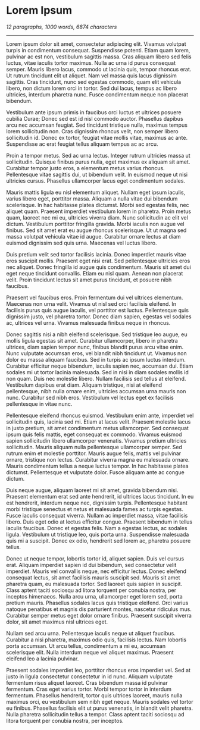 Lorem Ipsum
====
_12 paragraphs, 1000 words, 6874 characters_

-------------------------

Lorem ipsum dolor sit amet, consectetur adipiscing elit. Vivamus volutpat turpis in condimentum consequat. Suspendisse potenti. Etiam quam lorem, pulvinar ac est non, vestibulum sagittis massa. Cras aliquam libero sed felis luctus, vitae iaculis tortor maximus. Nulla ac urna id purus consequat semper. Mauris libero lacus, commodo ut lacinia quis, tempor rhoncus erat. Ut rutrum tincidunt elit ut aliquet. Nam vel massa quis lacus dignissim sagittis. Cras tincidunt, nunc sed egestas commodo, quam elit vehicula libero, non dictum lorem orci in tortor. Sed dui lacus, tempus ac libero ultricies, interdum pharetra nunc. Fusce condimentum neque non placerat bibendum.

Vestibulum ante ipsum primis in faucibus orci luctus et ultrices posuere cubilia Curae; Donec sed est id nisl commodo auctor. Phasellus dapibus arcu nec accumsan feugiat. Sed tincidunt tristique nulla, maximus tempus lorem sollicitudin non. Cras dignissim rhoncus velit, non semper libero sollicitudin id. Donec ex tortor, feugiat vitae mollis vitae, maximus ac ante. Suspendisse ac erat feugiat tellus aliquam tempus ac ac arcu.

Proin a tempor metus. Sed ac urna lectus. Integer rutrum ultricies massa ut sollicitudin. Quisque finibus purus nulla, eget maximus ex aliquam sit amet. Curabitur tempor justo eros, a elementum metus varius rhoncus. Pellentesque vitae sagittis dui, ut bibendum velit. In euismod neque ut nisi ultricies cursus. Phasellus ullamcorper lacus eget condimentum sodales.

Mauris mattis ligula eu nisl elementum aliquet. Nullam eget ipsum iaculis, varius libero eget, porttitor massa. Aliquam a nulla vitae dui bibendum scelerisque. In hac habitasse platea dictumst. Morbi sed egestas felis, nec aliquet quam. Praesent imperdiet vestibulum lorem in pharetra. Proin metus quam, laoreet nec mi eu, ultricies viverra diam. Nunc sollicitudin ac elit vel dictum. Vestibulum porttitor fringilla gravida. Morbi iaculis non augue vel finibus. Sed sit amet erat eu augue rhoncus scelerisque. Ut ut magna sed massa volutpat vehicula vitae id augue. Curabitur ornare lectus at diam euismod dignissim sed quis urna. Maecenas vel luctus libero.

Duis pretium velit sed tortor facilisis lacinia. Donec imperdiet mauris vitae eros suscipit mollis. Praesent eget nisi erat. Sed pellentesque ultricies eros nec aliquet. Donec fringilla id augue quis condimentum. Mauris sit amet dui eget neque tincidunt convallis. Etiam eu nisl quam. Aenean non placerat velit. Proin tincidunt lectus sit amet purus tincidunt, et posuere nibh faucibus.

Praesent vel faucibus eros. Proin fermentum dui vel ultrices elementum. Maecenas non urna velit. Vivamus ut nisl sed orci facilisis eleifend. In facilisis purus quis augue iaculis, vel porttitor est luctus. Pellentesque quis dignissim justo, vel pharetra tortor. Donec diam sapien, egestas vel sodales ac, ultrices vel urna. Vivamus malesuada finibus neque in rhoncus.

Donec sagittis nisi a nibh eleifend scelerisque. Sed tristique leo augue, eu mollis ligula egestas sit amet. Curabitur ullamcorper, libero in pharetra ultrices, diam sapien tempor nunc, finibus blandit purus arcu vitae enim. Nunc vulputate accumsan eros, vel blandit nibh tincidunt ut. Vivamus non dolor eu massa aliquam faucibus. Sed in turpis ac ipsum luctus interdum. Curabitur efficitur neque bibendum, iaculis sapien nec, accumsan dui. Etiam sodales mi ut tortor lacinia malesuada. Sed in nisi in diam sodales mollis id non quam. Duis nec molestie libero. Nullam facilisis sed tellus at eleifend. Vestibulum dapibus erat diam. Aliquam tristique, nisi at eleifend pellentesque, nibh nulla ornare enim, ultricies accumsan urna mauris non nunc. Curabitur sed nibh eros. Vestibulum vel lectus eget ex facilisis pellentesque in vitae nunc.

Pellentesque eleifend rhoncus euismod. Vestibulum enim ante, imperdiet vel sollicitudin quis, lacinia sed mi. Etiam at lacus velit. Praesent molestie lacus in justo pretium, sit amet condimentum metus ullamcorper. Sed consequat ipsum quis felis mattis, eget consequat ex commodo. Vivamus euismod sapien sollicitudin libero ullamcorper venenatis. Vivamus pretium ultricies sollicitudin. Mauris aliquam nulla pellentesque ullamcorper semper. Sed rutrum enim et molestie porttitor. Mauris augue felis, mattis vel pulvinar ornare, tristique non lectus. Curabitur viverra magna eu malesuada ornare. Mauris condimentum tellus a neque luctus tempor. In hac habitasse platea dictumst. Pellentesque et vulputate dolor. Fusce aliquam ante ac congue dictum.

Duis neque augue, aliquam laoreet mi sit amet, gravida bibendum nisi. Praesent elementum erat sed ante hendrerit, id ultrices lacus tincidunt. In eu est hendrerit, interdum neque nec, dignissim turpis. Pellentesque habitant morbi tristique senectus et netus et malesuada fames ac turpis egestas. Fusce iaculis consequat viverra. Nullam ac imperdiet massa, vitae facilisis libero. Duis eget odio at lectus efficitur congue. Praesent bibendum in tellus iaculis faucibus. Donec et egestas felis. Nam a egestas lectus, ac sodales ligula. Vestibulum ut tristique leo, quis porta urna. Suspendisse malesuada quis mi a suscipit. Donec ex odio, hendrerit sed lorem ac, pharetra posuere tellus.

Donec ut neque tempor, lobortis tortor id, aliquet sapien. Duis vel cursus erat. Aliquam imperdiet sapien id dui bibendum, sed consectetur velit imperdiet. Mauris vel convallis neque, nec efficitur lectus. Donec eleifend consequat lectus, sit amet facilisis mauris suscipit sed. Mauris sit amet pharetra quam, eu malesuada tortor. Sed laoreet quis sapien in suscipit. Class aptent taciti sociosqu ad litora torquent per conubia nostra, per inceptos himenaeos. Nulla arcu urna, ullamcorper eget lorem sed, porta pretium mauris. Phasellus sodales lacus quis tristique eleifend. Orci varius natoque penatibus et magnis dis parturient montes, nascetur ridiculus mus. Curabitur semper metus eget dolor ornare finibus. Praesent suscipit viverra dolor, sit amet maximus nisl ultrices eget.

Nullam sed arcu urna. Pellentesque iaculis neque ut aliquet faucibus. Curabitur a nisi pharetra, maximus odio quis, facilisis lectus. Nam lobortis porta accumsan. Ut arcu tellus, condimentum a mi eu, accumsan scelerisque elit. Nulla interdum neque vel aliquet maximus. Praesent eleifend leo a lacinia pulvinar.

Praesent sodales imperdiet leo, porttitor rhoncus eros imperdiet vel. Sed at justo in ligula consectetur consectetur in id nunc. Aliquam vulputate fermentum risus aliquet laoreet. Cras bibendum massa id pulvinar fermentum. Cras eget varius tortor. Morbi tempor tortor in interdum fermentum. Phasellus hendrerit, tortor quis ultrices laoreet, mauris nulla maximus orci, eu vestibulum sem nibh eget neque. Mauris sodales vel tortor eu finibus. Phasellus facilisis elit ut purus venenatis, in blandit velit pharetra. Nulla pharetra sollicitudin tellus a tempor. Class aptent taciti sociosqu ad litora torquent per conubia nostra, per inceptos.